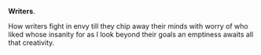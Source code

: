 **Writers**.

How writers fight in envy till they chip away their minds with worry of who liked whose insanity for as I look beyond their goals an emptiness awaits all that creativity.

